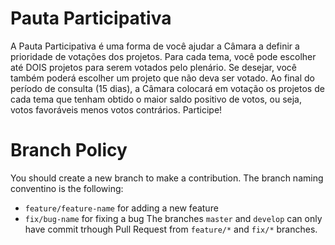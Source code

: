 # Pauta Participativa
A Pauta Participativa é uma forma de você ajudar a Câmara a definir a prioridade de votações dos projetos. Para cada tema, você pode escolher até DOIS projetos para serem votados pelo plenário.
Se desejar, você também poderá escolher um projeto que não deva ser votado.
Ao final do período de consulta (15 dias), a Câmara colocará em votação os projetos de cada tema que tenham obtido o maior saldo positivo de votos, ou seja, votos favoráveis menos votos contrários. Participe!

# Branch Policy
You should create a new branch to make a contribution. The branch naming conventino is the following:
- `feature/feature-name` for adding a new feature
- `fix/bug-name` for fixing a bug
The branches `master` and `develop` can only have commit trhough Pull Request from `feature/*` and `fix/*` branches.
